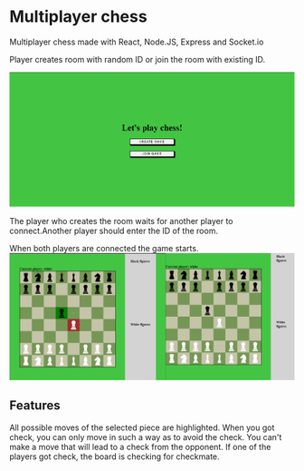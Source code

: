 
# Multiplayer chess

Multiplayer chess made with React, Node.JS, Express and Socket.io

Player creates room with random ID or join the room with existing ID.

![](client/src/assets/screen-1.png)

The player who creates the room waits for another player to connect.Another player should enter the ID of the room.

When both players are connected the game starts.
![](client/src/assets/screen-4.png)

## Features

All possible moves of the selected piece are highlighted. When you got check, you can only move in such a way as to avoid the check. You can't make a move that will lead to a check from the opponent. If one of the players got check, the board is checking for checkmate.

